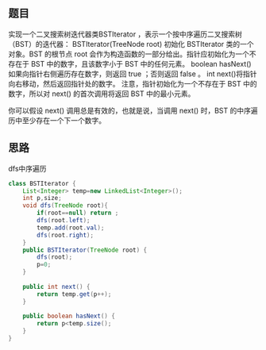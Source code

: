## 题目
实现一个二叉搜索树迭代器类BSTIterator ，表示一个按中序遍历二叉搜索树（BST）的迭代器：
BSTIterator(TreeNode root) 初始化 BSTIterator 类的一个对象。BST 的根节点 root 会作为构造函数的一部分给出。指针应初始化为一个不存在于 BST 中的数字，且该数字小于 BST 中的任何元素。
boolean hasNext() 如果向指针右侧遍历存在数字，则返回 true ；否则返回 false 。
int next()将指针向右移动，然后返回指针处的数字。
注意，指针初始化为一个不存在于 BST 中的数字，所以对 next() 的首次调用将返回 BST 中的最小元素。

你可以假设 next() 调用总是有效的，也就是说，当调用 next() 时，BST 的中序遍历中至少存在一个下一个数字。
## 思路
dfs中序遍历
```java
class BSTIterator {
    List<Integer> temp=new LinkedList<Integer>();
    int p,size;
    void dfs(TreeNode root){
        if(root==null) return ;
        dfs(root.left);
        temp.add(root.val);
        dfs(root.right);
    }
    public BSTIterator(TreeNode root) {
        dfs(root);
        p=0;
    }
    
    public int next() {
        return temp.get(p++);
    }
    
    public boolean hasNext() {
        return p<temp.size();
    }
}
```
